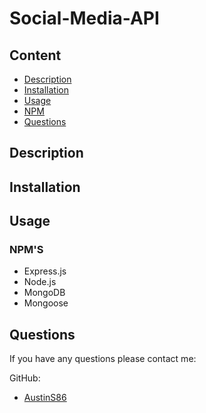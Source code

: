 # Social-Media-API

## Content

- [Description](#description)
- [Installation](#installation)
- [Usage](#usage)
- [NPM](#npms)
- [Questions](#questions)

## Description

## Installation

## Usage

### NPM'S

- Express.js
- Node.js
- MongoDB
- Mongoose

## Questions

If you have any questions please contact me:

GitHub:

- [AustinS86](https://github.com/AustinS86)
